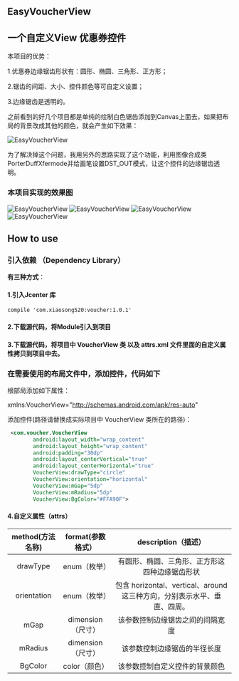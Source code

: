 ## EasyVoucherView
## 一个自定义View 优惠券控件

本项目的优势：

1.优惠券边缘锯齿形状有：圆形、椭圆、三角形、正方形；

2.锯齿的间距、大小、控件颜色等可自定义设置；

3.边缘锯齿是透明的。

之前看到的好几个项目都是单纯的绘制白色锯齿添加到Canvas上面去，如果把布局的背景改成其他的颜色，就会产生如下效果：

![EasyVoucherView](https://github.com/xiaosong520/EasyVoucherView/blob/master/preview/others.png)

为了解决掉这个问题，我用另外的思路实现了这个功能，利用图像合成类PorterDuffXfermode并给画笔设置DST_OUT模式，让这个控件的边缘锯齿透明。

### 本项目实现的效果图

![EasyVoucherView](https://github.com/xiaosong520/EasyVoucherView/blob/master/preview/circle.png)
![EasyVoucherView](https://github.com/xiaosong520/EasyVoucherView/blob/master/preview/ellipse.png)
![EasyVoucherView](https://github.com/xiaosong520/EasyVoucherView/blob/master/preview/square.png)
![EasyVoucherView](https://github.com/xiaosong520/EasyVoucherView/blob/master/preview/triangle.png)


## How to use 


### 引入依赖 （Dependency Library）

**有三种方式**：

#### 1.引入Jcenter 库

```
compile 'com.xiaosong520:voucher:1.0.1'
```

#### 2.下载源代码，将Module引入到项目

#### 3.下载源代码，将项目中 VoucherView 类 以及 attrs.xml 文件里面的自定义属性拷贝到项目中去。


### 在需要使用的布局文件中，添加控件，代码如下

根部局添加如下属性：

xmlns:VoucherView="http://schemas.android.com/apk/res-auto"


添加控件(路径请替换成实际项目中 VoucherView 类所在的路径)：

```xml
 <com.voucher.VoucherView
        android:layout_width="wrap_content"
        android:layout_height="wrap_content"
        android:padding="30dp"
        android:layout_centerVertical="true"
        android:layout_centerHorizontal="true"
        VoucherView:drawType="circle"
        VoucherView:orientation="horizontal"
        VoucherView:mGap="5dp"
        VoucherView:mRadius="5dp"
        VoucherView:BgColor="#FFA90F">
```

#### 4.自定义属性（attrs）

|method(方法名称)|format(参数格式）|description（描述）|
|:---:|:---:|:---:|
|drawType|enum（枚举）|有圆形、椭圆、三角形、正方形这四种边缘锯齿形状
|orientation|enum（枚举）|包含 horizontal、vertical、around 这三种方向，分别表示水平、垂直、四周。
|mGap|dimension（尺寸）|该参数控制边缘锯齿之间的间隔宽度
|mRadius|dimension（尺寸）|该参数控制边缘锯齿的半径长度
|BgColor|color（颜色）|该参数控制自定义控件的背景颜色


